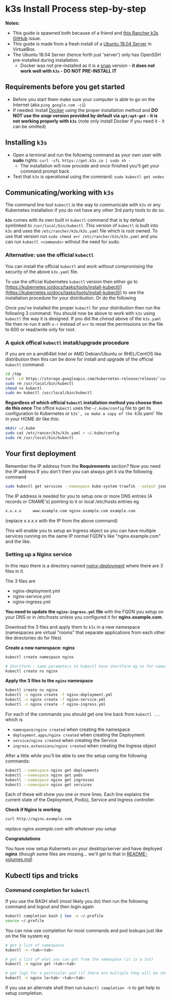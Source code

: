 # k3s Install Process step-by-step

**Notes:**
- This guide is spawned both because of a friend and [this Rancher k3s GitHub](https://github.com/rancher/k3s/issues/795#issuecomment-530440037) issue.
- This guide is made from a fresh install of a [Ubuntu 18.04 Server](https://ubuntu.com/download/server) in VirtualBox.
- The Ubuntu 18.04 Server (hence forth just 'server') only has OpenSSH pre-installed during installation.
    - Docker was not pre-installed as it is a [snap](https://snapcraft.io) version - **it does not work well with `k3s` - DO NOT PRE-INSTALL IT** 
    

## Requirements before you get started

* Before you start them make sure your computer is able to go on the Internet (aka `ping google.com -c1`)
* If needed: Install [Docker](https://docs.docker.com/v17.09/engine/installation/linux/docker-ce/ubuntu/) using the proper installation method and **DO NOT use the _snap_ version provided by default via `apt/apt-get` - it is not working properly with `k3s`**
(note only install Docker if you need it - it can be omitted)

## Installing `k3s`


* Open a terminal and run the following command as your own user with **sudo** rights: ```curl -sfL https://get.k3s.io | sudo sh -```
  * The installation will now procede and once finished you'll get your command prompt back.
* Test that `k3s` is operational using the command: ```sudo kubectl get nodes```   

## Communicating/working with `k3s`

The command line tool `kubectl` is the way to communicate with `k3s` or any Kubernetes installation if you do not have any other 3rd party tools to do so.

**`k3s`** comes with its own built in `kubectl` command that is by default symlinked to `/usr/local/bin/kubectl`.
This version of `kubectl` is built into `k3s` and uses the `/etc/rancher/k3s/k3s.yaml` file which is root owned.
To use that version run ```sudo chmod o+r /etc/rancher/k3s/k3s.yaml``` and you can run `kubectl <commands>` without the need for sudo. 

### Alternative: use the official `kubectl`

You can install the official `kubectl` and work without compromising the security of the above `k3s.yaml` file.
 
To use the official Kubernetes `kubectl` version then either go to [https://kubernetes.io/docs/tasks/tools/install-kubectl/](https://kubernetes.io/docs/tasks/tools/install-kubectl/) to see the installation procedure for your distribution.
Or do the following 

Once you've installed the proper `kubectl` for your distribution then run the following 3 command:
You should now be above to work with `k3s` using `kubectl` the way it is designed. If you did the *chmod* above of the `k3s.yaml` file then re-run it with `o-r` instead of `o+r` to reset the permissions on the file to 600 or read/write only for root.

### A quick offical `kubectl` install/upgrade procedure
If you are on a amd64bit Intel or AMD Debian/Ubuntu or RHEL/CentOS like distribution then this can be done for install and upgrade of the official `kubectl` command:  

```bash
cd /tmp 
curl -LO https://storage.googleapis.com/kubernetes-release/release/`curl -s https://storage.googleapis.com/kubernetes-release/release/stable.txt`/bin/linux/amd64/kubectl
sudo rm /usr/local/bin/kubectl
chmod +x kubectl 
sudo mv kubectl /usr/local/bin/kubectl
```
 
**Regardless of which official `kubectl` installation method you choose then do this once**
The office `kubectl` uses the `~/.kube/config` file to get its configuration to Kubernetes or `k3s', so make a copy of the `k3s.yaml` file in your HOME dir like this:
 
```bash
mkdir ~/.kube
sudo cat /etc/rancer/k3s/k3s.yaml > ~/.kube/config
sudo rm /usr/local/bin/kubectl
```

 

## Your first deployment

Remember the IP address from the **Requirements** section? Now you need the IP address
If you don't then you can always get it via the following command

```bash
sudo kubectl get services --namespace kube-system traefik --output jsonpath='{.status.loadBalancer.ingress[0].ip}' 
``` 

The IP address is needed for you to setup one or more DNS entries (A records or CNAME's) pointing to it or local /etc/hosts entries eg 
```bash
x.x.x.x     www.example.com nginx.example.com example.com
```
(replace x.x.x.x with the IP from the above command)

This will enable you to setup an Ingress object so you can have multiple services running on the same IP normal FQDN's like "nginx.example.com" and the like.

### Setting up a Nginx service

In this repo there is a directory named [nginx-deployment](nginx-deployment) where there are 3 files in it.

The 3 files are 
- nginx-deployment.yml
- nginx-service.yml
- nginx-ingress.yml

**You need to update the `nginx-ingress.yml` file** with the FQDN you setup on your DNS or in /etc/hosts unless you configured it for **nginx.example.com**. 

Download the 3 files and apply them to `k3s` in a new namespace (namespaces are virtual "rooms" that separate applications from each other like directories do for files)

**Create a new namespace: nginx**
```bash
kubectl create namespace nginx

# Shortform - some parameters to kubectl have shortform eg ns for namespace, svc for service etc.
kubectl create ns nginx
```

**Apply the 3 files to the `nginx` namespace**
```bash
kubectl create ns nginx
kubectl -n nginx create -f nginx-deployment.yml
kubectl -n nginx create -f nginx-service.yml 
kubectl -n nginx create -f nginx-ingress.yml 
```

For each of the commands you should get one line back from `kubectl ...` which is 
- `namespace/nginx created` when creating the namespace 
- `deployment.apps/nginx created` when creating the Deployment
- `service/nginx created` when creating the Service
- `ingress.extensions/nginx created` when creating the Ingress object

After a little while you'll be able to see the setup using the following commands:
```bash
kubectl --namespace nginx get deployments
kubectl --namespace nginx get pods
kubectl --namespace nginx get ingresses
kubectl --namespace nginx get services
```

Each of these will show you one or more lines. 
Each line explains the current state of the Deployment, Pod(s), Service and Ingress controller.


**Check if Nginx is working**

```bash
curl http://nginx.example.com
```
*replace nginx.example.com with whatever you setup*

**Congratulations**

You have now setup Kubernets on your desktop/server and have deployed **nginx** (though some files are missing... we'll get to that in [README-volumes.md](README-volumes.md))


## Kubectl tips and tricks


### Command completion for `kubectl` 

If you use the BASH shell (most likely you do) then run the following command and logout and then login again
```bash
kubectl completion bash | tee -a ~/.profile
source ~/.profile
```  
You can now use <TAB> completion for most commands and pod lookups just like on the file system eg
```bash
# get a list of namespaces
kubectl -n <tab><tab>

# get a list of what you can get from the namespace (it is a lot)
kubectl -n nginx get <tab><tab>

# get logs for a particular pod (if there are multiple they will be shown so you can chose the next alphanumeric character of the pods name you want to get logs from)
kubectl -n nginx lo<tab> <tab><tab>
```
If you use an alternate shell then run `kubectl completion -h` to get help to setup completion.

